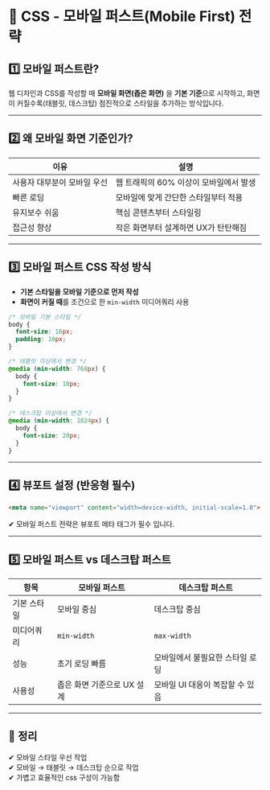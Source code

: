 # 📱 CSS - 모바일 퍼스트(Mobile First) 전략

## 1️⃣ 모바일 퍼스트란?

웹 디자인과 CSS를 작성할 때 **모바일 화면(좁은 화면)** 을 **기본 기준**으로 시작하고, 화면이 커질수록(태블릿, 데스크탑) 점진적으로 스타일을 추가하는 방식입니다.

---

## 2️⃣ 왜 모바일 화면 기준인가?

| 이유 | 설명 |
|------|------|
| 사용자 대부분이 모바일 우선 | 웹 트래픽의 60% 이상이 모바일에서 발생 |
| 빠른 로딩 | 모바일에 맞게 간단한 스타일부터 적용 |
| 유지보수 쉬움 | 핵심 콘텐츠부터 스타일링 |
| 접근성 향상 | 작은 화면부터 설계하면 UX가 탄탄해짐 |

---

## 3️⃣ 모바일 퍼스트 CSS 작성 방식

- **기본 스타일을 모바일 기준으로 먼저 작성**
- **화면이 커질 때**를 조건으로 한 `min-width` 미디어쿼리 사용

```css
/* 모바일 기본 스타일 */
body {
  font-size: 16px;
  padding: 10px;
}

/* 태블릿 이상에서 변경 */
@media (min-width: 768px) {
  body {
    font-size: 18px;
  }
}

/* 데스크탑 이상에서 변경 */
@media (min-width: 1024px) {
  body {
    font-size: 20px;
  }
}
```

---

## 4️⃣ 뷰포트 설정 (반응형 필수)

```html
<meta name="viewport" content="width=device-width, initial-scale=1.0">
```

✔ 모바일 퍼스트 전략은 뷰포트 메타 태그가 필수 입니다.

---

## 5️⃣ 모바일 퍼스트 vs 데스크탑 퍼스트

| 항목 | 모바일 퍼스트 | 데스크탑 퍼스트 |
|------|----------------|------------------|
| 기본 스타일 | 모바일 중심 | 데스크탑 중심 |
| 미디어쿼리 | `min-width` | `max-width` |
| 성능 | 초기 로딩 빠름 | 모바일에서 불필요한 스타일 로딩 |
| 사용성 | 좁은 화면 기준으로 UX 설계 | 모바일 UI 대응이 복잡할 수 있음 |

---

## 🎯 정리

✔ 모바일 스타일 우선 작업  
✔ 모바일 → 태블릿 → 데스크탑 순으로 작업  
✔ 가볍고 효율적인 css 구성이 가능함  

